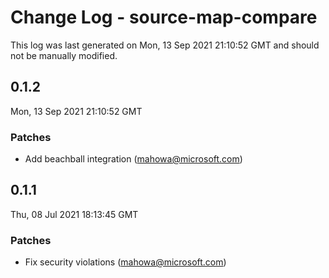 # Change Log - source-map-compare

This log was last generated on Mon, 13 Sep 2021 21:10:52 GMT and should not be manually modified.

<!-- Start content -->

## 0.1.2

Mon, 13 Sep 2021 21:10:52 GMT

### Patches

- Add beachball integration (mahowa@microsoft.com)

## 0.1.1

Thu, 08 Jul 2021 18:13:45 GMT

### Patches

- Fix security violations (mahowa@microsoft.com)
